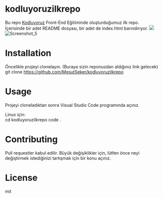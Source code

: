 # kodluyoruzilkrepo
Bu repo [Kodluyoruz](kodluyoruz.org) Front-End Eğitiminde oluşturduğumuz ilk repo. İçerisinde bir adet README dosyası, bir adet de index.html barındırıyor.
![](https://github.com/MesutSeker/kodluyoruzilkrepo)
![Screenshot_5](https://user-images.githubusercontent.com/125308531/218559430-65310b3a-69e8-4fbe-bd90-43cc1567a96d.png)

# Installation
Öncelikle projeyi clonelayın. (Buraya sizin reponuzdan aldığınız link gelecek) git clone https://github.com/MesutSeker/kodluyoruzilkrepo

# Usage
Projeyi cloneladıktan sonra Visual Studio Code programında açınız.

Linux için:  
cd kodluyoruzilkrepo
code .

# Contributing
Pull requestler kabul edilir. Büyük değişiklikler için, lütfen önce neyi değiştirmek istediğinizi tartışmak için bir konu açınız.

# License
mit
